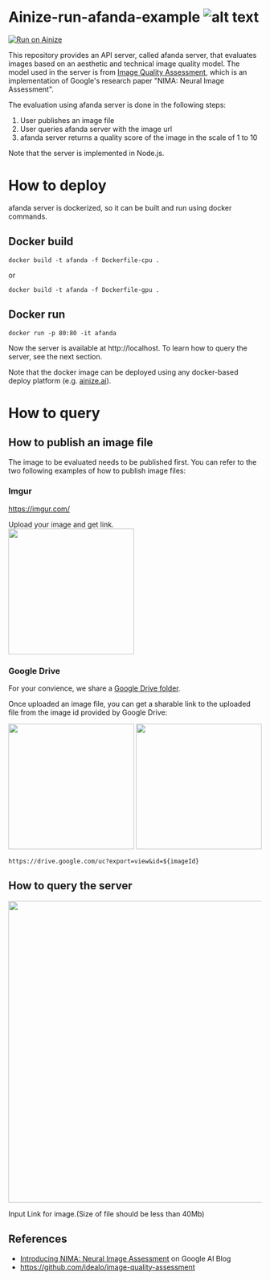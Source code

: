 # Ainize-run-afanda-example ![alt text](/images/afanda.jpeg) 

[![Run on Ainize](https://www.ainize.ai/static/images/run_on_ainize_button.svg)](https://ainize.ai/ehdgus8077/afanda)

This repository provides an API server, called afanda server, that evaluates images based on an aesthetic and technical image quality model. The model used in the server is from [Image Quality Assessment](https://github.com/idealo/image-quality-assessment), which is an implementation of Google's research paper "NIMA: Neural Image Assessment". 

The evaluation using afanda server is done in the following steps:
1. User publishes an image file
2. User queries afanda server with the image url
3. afanda server returns a quality score of the image in the scale of 1 to 10

Note that the server is implemented in Node.js.

# How to deploy

afanda server is dockerized, so it can be built and run using docker commands.

## Docker build


```
docker build -t afanda -f Dockerfile-cpu .
```

or

```
docker build -t afanda -f Dockerfile-gpu .
```

## Docker run 
```
docker run -p 80:80 -it afanda
```
Now the server is available at http://localhost. To learn how to query the server, see the next section.

Note that the docker image can be deployed using any docker-based deploy platform (e.g. [ainize.ai](https://ainize.ai)).

# How to query

## How to publish an image file

The image to be evaluated needs to be published first. You can refer to the two following examples of how to publish image files: 

### Imgur

https://imgur.com/

Upload your image and get link.  
<img src="/images/imgur.png" width="250" />  

### Google Drive 

For your convience, we share a [Google Drive folder](https://drive.google.com/drive/folders/1Ou30F1YEa0Wnh6V1gPjSwmxNmobqe_X2). 

Once uploaded an image file, you can get a sharable link to the uploaded file from the image id provided by Google Drive:

<img src="/images/gdrive.png" width="250" />
<img src="/images/gdrive2.png" width="250" />

```
https://drive.google.com/uc?export=view&id=${imageId}
```

## How to query the server

<img src="/images/index_page.png" width="600" />  

Input Link for image.(Size of file should be less than 40Mb)

## References
* [Introducing NIMA: Neural Image Assessment](https://ai.googleblog.com/2017/12/introducing-nima-neural-image-assessment.html) on Google AI Blog
* https://github.com/idealo/image-quality-assessment
